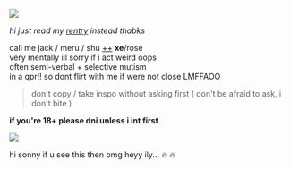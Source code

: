 ![](https://cdn.discordapp.com/attachments/729124835296280689/1068048287388672000/image.jpeg)

*hi just read my [rentry](https://rentry.org/scenario_liar) instead thabks*

call me jack / meru / shu [++](https://en.pronouns.page/@gigolo) **xe**/rose  
very mentally ill sorry if i act weird oops  
often semi-verbal + selective mutism  
in a qpr!! so dont flirt with me if were not close LMFFAOO  

> don't copy / take inspo without asking first ( don't be afraid to ask, i don't bite )

**if you're 18+ please dni unless i int first**

![](https://cdn.discordapp.com/attachments/729124835296280689/1068074827069542440/image.jpeg)

hi sonny if u see this then omg heyy ily... :fire: :fire:
